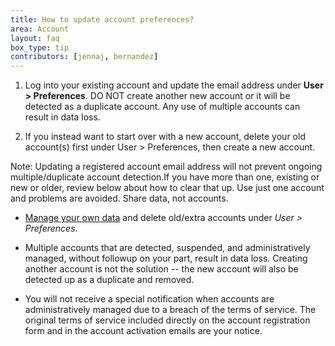 ```yaml
---
title: How to update account preferences?
area: Account
layout: faq
box_type: tip
contributors: [jennaj, bernandez]
---
```



1. Log into your existing account and update the email address under **User > Preferences**. DO NOT create another new account or it will be detected as a duplicate account. Any use of multiple accounts can result in data loss.

2. If you instead want to start over with a new account, delete your old account(s) first under User > Preferences, then create a new account.

Note: Updating a registered account email address will not prevent ongoing multiple/duplicate account detection.If you have more than one, existing or new or older, review below about how to clear that up. Use just one account and problems are avoided. Share data, not accounts.

* [Manage your own data](/support/account-quotas/) and delete old/extra accounts under *User > Preferences*.

* Multiple accounts that are detected, suspended, and administratively managed, without followup on your part, result in data loss. Creating another account is not the solution -- the new account will also be detected up as a duplicate and removed.

* You will not receive a special notification when accounts are administratively managed due to a breach of the terms of service. The original terms of service included directly on the account registration form and in the account activation emails are your notice.  


